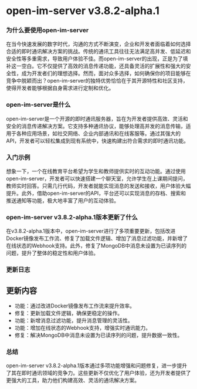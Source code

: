 # open-im-server v3.8.2-alpha.1
### 为什么要使用open-im-server

在当今快速发展的数字时代，沟通的方式不断演变，企业和开发者面临着如何选择合适的即时通讯解决方案的挑战。传统的通讯工具往往无法满足高并发、低延迟和安全性等多重需求，导致用户体验不佳。而open-im-server的出现，正是为了填补这一空白。它不仅提供了高效的消息传递功能，还具备灵活的扩展性和强大的安全性，成为开发者们的理想选择。然而，面对众多选择，如何确保你的项目能够在竞争中脱颖而出？open-im-server的独特优势恰恰在于其开源特性和社区支持，使得开发者能够根据自身需求进行定制和优化。

### open-im-server是什么

open-im-server是一个开源的即时通讯服务器，旨在为开发者提供高效、灵活和安全的消息传递解决方案。它支持多种通讯协议，能够处理高并发的消息传输，适用于各种应用场景，如社交网络、企业内部通讯和在线客服等。通过其强大的API，开发者可以轻松集成到现有系统中，快速构建出符合需求的即时通讯功能。

### 入门示例

想象一下，一个在线教育平台希望为学生和教师提供实时的互动功能。通过使用open-im-server，开发者可以快速搭建一个聊天室，允许学生在上课期间提问，教师实时回答。只需几行代码，开发者就能实现消息的发送和接收，用户体验大幅提升。此外，借助open-im-server的API，平台还可以实现消息的存档、搜索和推送通知等功能，极大地丰富了用户的互动体验。

### open-im-server v3.8.2-alpha.1版本更新了什么

在v3.8.2-alpha.1版本中，open-im-server进行了多项重要更新，包括改进Docker镜像发布工作流、修复了加载文件逻辑、增加了消息过滤功能，并新增了在线状态的Webhook支持。此外，修复了MongoDB中消息未设置为已读序列的问题，提升了整体的稳定性和用户体验。

### 更新日志

## 更新内容
- 功能：通过改进Docker镜像发布工作流来提升效率。
- 修复：更新加载文件逻辑，确保更稳定的操作。
- 功能：新增消息过滤功能，提升消息管理的灵活性。
- 功能：增加在线状态的Webhook支持，增强实时通讯能力。
- 修复：解决MongoDB中消息未设置为已读序列的问题，提升数据一致性。

### 总结

open-im-server v3.8.2-alpha.1版本通过多项功能增强和问题修复，进一步提升了其在即时通讯领域的竞争力。这些更新不仅优化了用户体验，还为开发者提供了更强大的工具，助力他们构建高效、灵活的通讯解决方案。